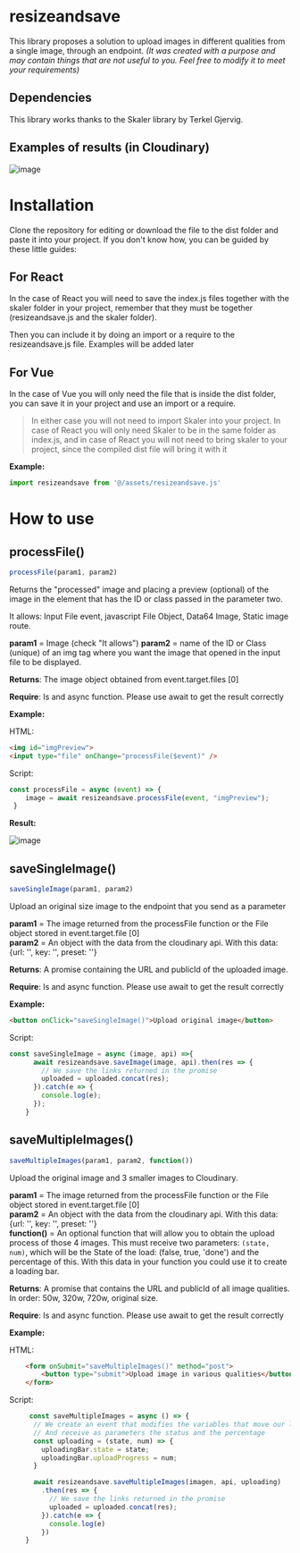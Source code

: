 # resizeandsave

This library proposes a solution to upload images in different qualities from a single image, through an endpoint. *(It was created with a purpose and may contain things that are not useful to you. Feel free to modify it to meet your requirements)*

## Dependencies

This library works thanks to the Skaler library by Terkel Gjervig.

## Examples of results (in Cloudinary)

![image](https://user-images.githubusercontent.com/66505715/117478972-c9dc9e00-af2d-11eb-87aa-40d6b2328f65.png)

# Installation

Clone the repository for editing or download the file to the dist folder and paste it into your project. If you don't know how, you can be guided by these little guides:

## For React

In the case of React you will need to save the index.js files together with the skaler folder in your project, remember that they must be together (resizeandsave.js and the skaler folder).

Then you can include it by doing an import or a require to the resizeandsave.js file. Examples will be added later

## For Vue

In the case of Vue you will only need the file that is inside the dist folder, you can save it in your project and use an import or a require.

> In either case you will not need to import Skaler into your project. In case of React you will only need Skaler to be in the same folder as index.js, and in case of React you will not need to bring skaler to your project, since the compiled dist file will bring it with it

**Example:**

```javascript
import resizeandsave from '@/assets/resizeandsave.js'
```

# How to use

## processFile()

```javascript
processFile(param1, param2)
```

Returns the "processed" image and placing a preview (optional) of the image in the element that has the ID or class passed in the parameter two.

It allows: Input File event, javascript File Object, Data64 Image, Static image route.

**param1** = Image (check "It allows")
**param2** = name of the ID or Class (unique) of an img tag where you want the image that opened in the input file to be displayed.

**Returns**: The image object obtained from event.target.files [0]

**Require**: Is and async function. Please use await to get the result correctly

**Example:**

HTML:

```HTML
<img id="imgPreview">
<input type="file" onChange="processFile($event)" />
```

Script:
```javascript
const processFile = async (event) => {
    image = await resizeandsave.processFile(event, "imgPreview");
 }
```


**Result:**

![image](https://user-images.githubusercontent.com/66505715/117488352-4bd2c400-af3a-11eb-84ab-0f394a1595b3.png)

## saveSingleImage()

```javascript
saveSingleImage(param1, param2)
```

Upload an original size image to the endpoint that you send as a parameter

**param1** = The image returned from the processFile function or the File object stored in event.target.file [0]      
**param2** = An object with the data from the cloudinary api. With this data: {url: '', key: '', preset: ''}

**Returns**: A promise containing the URL and publicId of the uploaded image.

**Require**: Is and async function. Please use await to get the result correctly

**Example:**

```HTML
<button onClick="saveSingleImage()">Upload original image</button>
```

Script:
```javascript
const saveSingleImage = async (image, api) =>{
      await resizeandsave.saveImage(image, api).then(res => {
        // We save the links returned in the promise
        uploaded = uploaded.concat(res);
      }).catch(e => {
        console.log(e);
      });
    }
```

## saveMultipleImages()

```javascript
saveMultipleImages(param1, param2, function()) 
```

Upload the original image and 3 smaller images to Cloudinary.

**param1** = The image returned from the processFile function or the File object stored in event.target.file [0]      
**param2** = An object with the data from the cloudinary api. With this data: {url: '', key: '', preset: ''}      
**function()** = An optional function that will allow you to obtain the upload process of those 4 images. This must receive two parameters: `(state, num)`, which will be the State of the load: (false, true, 'done') and the percentage of this. With this data in your function you could use it to create a loading bar.

**Returns**: A promise that contains the URL and publicId of all image qualities. In order: 50w, 320w, 720w, original size.

**Require**: Is and async function. Please use await to get the result correctly

**Example:**

HTML:
```HTML
    <form onSubmit="saveMultipleImages()" method="post">
        <button type="submit">Upload image in various qualities</button>
    </form>
```

Script:
```javascript
     const saveMultipleImages = async () => {
      // We create an event that modifies the variables that move our loading bar
      // And receive as parameters the status and the percentage
      const uploading = (state, num) => {
        uploadingBar.state = state;
        uploadingBar.uploadProgress = num;
      }

      await resizeandsave.saveMultipleImages(imagen, api, uploading)
        .then(res => {
          // We save the links returned in the promise
          uploaded = uploaded.concat(res);
        }).catch(e => {
          console.log(e)
        })
    }
```
